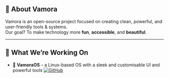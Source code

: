 <!---
Vamora1/Vamora1 is a ✨ special ✨ repository because its `README.md` (this file) appears on your GitHub profile.
You can click the Preview link to take a look at your changes.
--->
## 🚀 About Vamora
Vamora is an open-source project focused on creating clean, powerful, and user-friendly tools & systems.  
Our goal? To make technology more **fun**, **accessible**, and **beautiful**.

---

## 🧠 What We’re Working On
- 🧩 **VamoraOS** – a Linux-based OS with a sleek and customisable UI and powerful tools
[![GitHub](https://img.shields.io/badge/GitHub-Repo-blue?style=for-the-badge&logo=github)](https://github.com/YourUsername/YourRepo) 